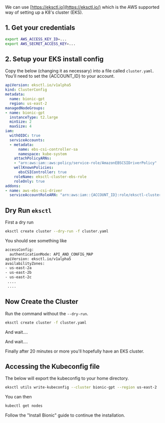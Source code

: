 We can use [https://eksctl.io](https://eksctl.io/) which is the AWS supported way of setting up a K8's cluster (EKS). 

## 1. Get your credentials

```sh
export AWS_ACCESS_KEY_ID=...
export AWS_SECRET_ACCESS_KEY=...
```

## 2. Setup your EKS install config

Copy the below (changing it as necessary) into a file called `cluster.yaml`. You'll need to set the {ACCOUNT_ID} to your account.

```yaml
apiVersion: eksctl.io/v1alpha5
kind: ClusterConfig
metadata:
  name: bionic-gpt
  region: us-east-2
managedNodeGroups:
- name: bionic-gpt
  instanceType: t2.large
  minSize: 2
  maxSize: 4
iam:
  withOIDC: true
  serviceAccounts:
  - metadata:
      name: ebs-csi-controller-sa
      namespace: kube-system
    attachPolicyARNs:
    - "arn:aws:iam::aws:policy/service-role/AmazonEBSCSIDriverPolicy"
    wellKnownPolicies:
      ebsCSIController: true
    roleName: eksctl-cluster-ebs-role
    roleOnly: true
addons:
- name: aws-ebs-csi-driver
  serviceAccountRoleARN: "arn:aws:iam::{ACCOUNT_ID}:role/eksctl-cluster-ebs-role"
```

## Dry Run `eksctl`

First a dry run

```sh
eksctl create cluster --dry-run -f cluster.yaml
```

You should see something like

```sh
accessConfig:
  authenticationMode: API_AND_CONFIG_MAP
apiVersion: eksctl.io/v1alpha5
availabilityZones:
- us-east-2a
- us-east-2b
- us-east-2c
 ....
 ....
```

## Now Create the Cluster

Run the command without the `--dry-run`.

```sh
eksctl create cluster -f cluster.yaml
```

And wait....

And wait....

Finally after 20 minutes or more you'll hopefully have an EKS cluster.

## Accessing the Kubeconfig file

The below will export the kubeconfig to your home directory.

```sh
eksctl utils write-kubeconfig --cluster bionic-gpt --region us-east-2
```

You can then 

```sh
kubectl get nodes
```

Follow the "Install Bionic" guide to continue the installation.